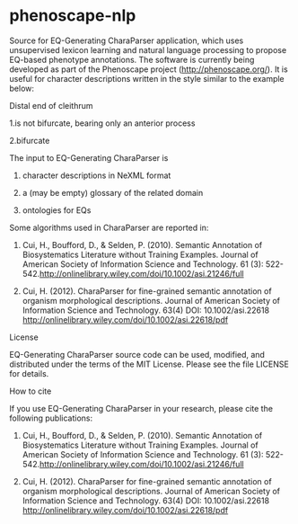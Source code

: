 phenoscape-nlp
==============

Source for EQ-Generating CharaParser application, which uses unsupervised lexicon learning and natural language processing to propose EQ-based phenotype annotations.
The software is currently being developed as part of the Phenoscape project (http://phenoscape.org/). It is useful for character descriptions written in the style similar to the example below:

Distal end of cleithrum

1.is not bifurcate, bearing only an anterior process

2.bifurcate

The input to EQ-Generating CharaParser is

1. character descriptions in NeXML format

2. a (may be empty) glossary of the related domain

3. ontologies for EQs


Some algorithms used in CharaParser are reported in:

1. Cui, H., Boufford, D., & Selden, P. (2010). Semantic Annotation of Biosystematics Literature without Training Examples. Journal of American Society of Information Science and Technology. 61 (3): 522-542.http://onlinelibrary.wiley.com/doi/10.1002/asi.21246/full

2. Cui, H. (2012). CharaParser for fine-grained semantic annotation of organism morphological descriptions. Journal of American Society of Information Science and Technology. 63(4) DOI: 10.1002/asi.22618 http://onlinelibrary.wiley.com/doi/10.1002/asi.22618/pdf

License

EQ-Generating CharaParser source code can be used, modified, and distributed under the terms of the MIT License. Please see the file LICENSE for details.

How to cite

If you use EQ-Generating CharaParser in your research, please cite the following publications:

1. Cui, H., Boufford, D., & Selden, P. (2010). Semantic Annotation of Biosystematics Literature without Training Examples. Journal of American Society of Information Science and Technology. 61 (3): 522-542.http://onlinelibrary.wiley.com/doi/10.1002/asi.21246/full

2. Cui, H. (2012). CharaParser for fine-grained semantic annotation of organism morphological descriptions. Journal of American Society of Information Science and Technology. 63(4) DOI: 10.1002/asi.22618 http://onlinelibrary.wiley.com/doi/10.1002/asi.22618/pdf

